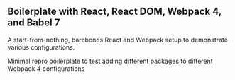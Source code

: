 ## Boilerplate with React, React DOM, Webpack 4, and Babel 7

A start-from-nothing, barebones React and Webpack setup to demonstrate various configurations.

Minimal repro boilerplate to test adding different packages to different Webpack 4 configurations
